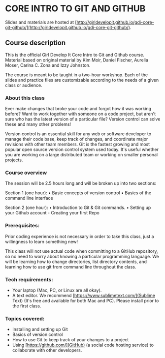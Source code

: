 # CORE INTRO TO GIT AND GITHUB

Slides and materials are hosted at [http://girldevelopit.github.io/gdi-core-git-github/](http://girldevelopit.github.io/gdi-core-git-github/).

## Course description

This is the official Girl Develop It Core Intro to Git and Github course. Material based on original material by Kim Moir, Daniel Fischer, Aurelia Moser, Carina C. Zona and Izzy Johnston.

The course is meant to be taught in a two-hour workshop. Each of the slides and practice files are customizable according to the needs of a given class or audience.

### About this class

Ever make changes that broke your code and forgot how it was working before? Want to work together with someone on a code project, but aren't sure who has the latest version of a particular file? Version control can solve these and many other problems!

Version control is an essential skill for any web or software developer to manage their code base, keep track of changes, and coordinate major revisions with other team members. Git is the fastest growing and most popular open source version control system used today. It's useful whether you are working on a large distributed team or working on smaller personal projects.

### Course overview

The session will be 2.5 hours long and will be broken up into two sections:

Section 1 (one hour):
• Basic concepts of version control
• Basics of the command line interface

Section 2 (one hour):
• Introduction to Git & Git commands.
• Setting up your Github account - Creating your first Repo

### Prerequisites:

Prior coding experience is not necessary in order to take this class, just a willingness to learn something new!

This class will not use actual code when committing to a GitHub repository, so no need to worry about knowing a particular programming language. We will be learning how to change directories, list directory contents, and learning how to use git from command line throughout the class.

### Tech requirements:

 - Your laptop (Mac, PC, or Linux are all okay).
 - A text editor. We recommend [https://www.sublimetext.com/](Sublime Text) (It's free and available for both Mac and PC). Please install prior to the first class.

### Topics covered:

 - Installing and setting up Git
 - Basics of version control
 - How to use Git to keep track of your changes to a project
 - Using [https://github.com/](GitHub) (a social code hosting service) to collaborate with other developers.
